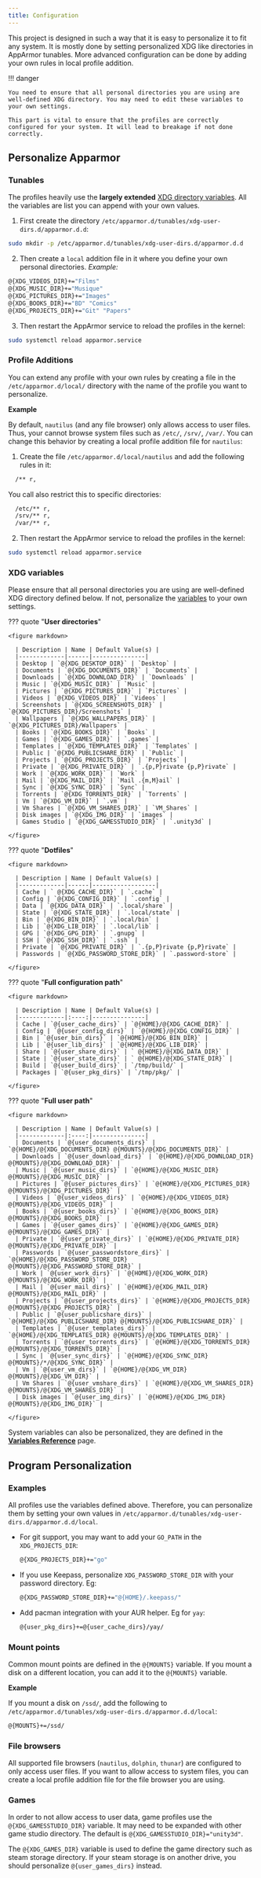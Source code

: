 ```yaml
---
title: Configuration
---
```


This project is designed in such a way that it is easy to personalize it to fit any system.
It is mostly done by setting personalized XDG like directories in AppArmor tunables. More advanced configuration can be done by adding your own rules in local profile addition.

!!! danger

    You need to ensure that all personal directories you are using are well-defined XDG directory. You may need to edit these variables to your own settings. 

    This part is vital to ensure that the profiles are correctly configured for your system. It will lead to breakage if not done correctly.


## Personalize Apparmor

### Tunables

The profiles heavily use the **largely extended** [XDG directory variables](#xdg-variables). All the variables are list you can append with your own values.

1. First create the directory `/etc/apparmor.d/tunables/xdg-user-dirs.d/apparmor.d.d`:
  ```sh
  sudo mkdir -p /etc/apparmor.d/tunables/xdg-user-dirs.d/apparmor.d.d
  ```
2. Then create a `local` addition file in it where you define your own personal directories. *Example:*
  ```sh
  @{XDG_VIDEOS_DIR}+="Films"
  @{XDG_MUSIC_DIR}+="Musique"
  @{XDG_PICTURES_DIR}+="Images"
  @{XDG_BOOKS_DIR}+="BD" "Comics"
  @{XDG_PROJECTS_DIR}+="Git" "Papers"
  ```
3. Then restart the AppArmor service to reload the profiles in the kernel:
  ```sh
  sudo systemctl reload apparmor.service
  ```

### Profile Additions

You can extend any profile with your own rules by creating a file in the `/etc/apparmor.d/local/` directory with the name of the profile you want to personalize.

**Example**

By default, `nautilus` (and any file browser) only allows access to user files. Thus, your cannot browse system files such as `/etc/`, `/srv/`, `/var/`. You can change this behavior by creating a local profile addition file for `nautilus`:

1. Create the file `/etc/apparmor.d/local/nautilus` and add the following rules in it:
  ```sh
    /** r,
  ```
  You call also restrict this to specific directories:
  ```sh
    /etc/** r,
    /srv/** r,
    /var/** r,
  ```
2. Then restart the AppArmor service to reload the profiles in the kernel:
  ```sh
  sudo systemctl reload apparmor.service
  ```

### XDG variables

Please ensure that all personal directories you are using are well-defined XDG directory defined below. If not, personalize the [variables](#tunables) to your own settings.

??? quote "**User directories**"

    <figure markdown>

      | Description | Name | Default Value(s) |
      |-------------|------|---------------|
      | Desktop | `@{XDG_DESKTOP_DIR}` | `Desktop` |
      | Documents | `@{XDG_DOCUMENTS_DIR}` | `Documents` |
      | Downloads | `@{XDG_DOWNLOAD_DIR}` | `Downloads` |
      | Music | `@{XDG_MUSIC_DIR}` | `Music` |
      | Pictures | `@{XDG_PICTURES_DIR}` | `Pictures` |
      | Videos | `@{XDG_VIDEOS_DIR}` | `Videos` |
      | Screenshots | `@{XDG_SCREENSHOTS_DIR}` | `@{XDG_PICTURES_DIR}/Screenshots` |
      | Wallpapers | `@{XDG_WALLPAPERS_DIR}` | `@{XDG_PICTURES_DIR}/Wallpapers` |
      | Books | `@{XDG_BOOKS_DIR}` | `Books` |
      | Games | `@{XDG_GAMES_DIR}` | `.games` |
      | Templates | `@{XDG_TEMPLATES_DIR}` | `Templates` |
      | Public | `@{XDG_PUBLICSHARE_DIR}` | `Public` |
      | Projects | `@{XDG_PROJECTS_DIR}` | `Projects` |
      | Private | `@{XDG_PRIVATE_DIR}` | `.{p,P}rivate {p,P}rivate` |
      | Work | `@{XDG_WORK_DIR}` | `Work` |
      | Mail | `@{XDG_MAIL_DIR}` | `Mail .{m,M}ail` |
      | Sync | `@{XDG_SYNC_DIR}` | `Sync` |
      | Torrents | `@{XDG_TORRENTS_DIR}` | `Torrents` |
      | Vm | `@{XDG_VM_DIR}` | `.vm` |
      | Vm Shares | `@{XDG_VM_SHARES_DIR}` | `VM_Shares` |
      | Disk images | `@{XDG_IMG_DIR}` | `images` |
      | Games Studio | `@{XDG_GAMESSTUDIO_DIR}` | `.unity3d` |

    </figure>

??? quote "**Dotfiles**"

    <figure markdown>

      | Description | Name | Default Value(s) |
      |-------------|------|------------------|
      | Cache | ` @{XDG_CACHE_DIR}` | `.cache` |
      | Config | `@{XDG_CONFIG_DIR}` | `.config` |
      | Data | `@{XDG_DATA_DIR}` | `.local/share` |
      | State | `@{XDG_STATE_DIR}` | `.local/state` |
      | Bin | `@{XDG_BIN_DIR}` | `.local/bin` |
      | Lib | `@{XDG_LIB_DIR}` | `.local/lib` |
      | GPG | `@{XDG_GPG_DIR}` | `.gnupg` |
      | SSH | `@{XDG_SSH_DIR}` | `.ssh` |
      | Private | `@{XDG_PRIVATE_DIR}` | `.{p,P}rivate {p,P}rivate` |
      | Passwords | `@{XDG_PASSWORD_STORE_DIR}` | `.password-store` |

    </figure>

??? quote "**Full configuration path**"

    <figure markdown>

      | Description | Name | Default Value(s) |
      |-------------|:----:|---------------|
      | Cache | `@{user_cache_dirs}` | `@{HOME}/@{XDG_CACHE_DIR}` |
      | Config | `@{user_config_dirs}` | `@{HOME}/@{XDG_CONFIG_DIR}` |
      | Bin | `@{user_bin_dirs}` | `@{HOME}/@{XDG_BIN_DIR}` |
      | Lib | `@{user_lib_dirs}` | `@{HOME}/@{XDG_LIB_DIR}` |
      | Share | `@{user_share_dirs}` | ` @{HOME}/@{XDG_DATA_DIR}` |
      | State | `@{user_state_dirs}` | ` @{HOME}/@{XDG_STATE_DIR}` |
      | Build | `@{user_build_dirs}` | `/tmp/build/` |
      | Packages | `@{user_pkg_dirs}` | `/tmp/pkg/` |

    </figure>

??? quote "**Full user path**"

    <figure markdown>

      | Description | Name | Default Value(s) |
      |-------------|:----:|---------------|
      | Documents | `@{user_documents_dirs}` | `@{HOME}/@{XDG_DOCUMENTS_DIR} @{MOUNTS}/@{XDG_DOCUMENTS_DIR}` |
      | Downloads | `@{user_download_dirs}` | `@{HOME}/@{XDG_DOWNLOAD_DIR} @{MOUNTS}/@{XDG_DOWNLOAD_DIR}` |
      | Music | `@{user_music_dirs}` | `@{HOME}/@{XDG_MUSIC_DIR} @{MOUNTS}/@{XDG_MUSIC_DIR}` |
      | Pictures | `@{user_pictures_dirs}` | `@{HOME}/@{XDG_PICTURES_DIR} @{MOUNTS}/@{XDG_PICTURES_DIR}` |
      | Videos | `@{user_videos_dirs}` | `@{HOME}/@{XDG_VIDEOS_DIR} @{MOUNTS}/@{XDG_VIDEOS_DIR}` |
      | Books | `@{user_books_dirs}` | `@{HOME}/@{XDG_BOOKS_DIR} @{MOUNTS}/@{XDG_BOOKS_DIR}` |
      | Games | `@{user_games_dirs}` | `@{HOME}/@{XDG_GAMES_DIR} @{MOUNTS}/@{XDG_GAMES_DIR}` |
      | Private | `@{user_private_dirs}` | `@{HOME}/@{XDG_PRIVATE_DIR} @{MOUNTS}/@{XDG_PRIVATE_DIR}` |
      | Passwords | `@{user_passwordstore_dirs}` | `@{HOME}/@{XDG_PASSWORD_STORE_DIR} @{MOUNTS}/@{XDG_PASSWORD_STORE_DIR}` |
      | Work | `@{user_work_dirs}` | `@{HOME}/@{XDG_WORK_DIR} @{MOUNTS}/@{XDG_WORK_DIR}` |
      | Mail | `@{user_mail_dirs}` | `@{HOME}/@{XDG_MAIL_DIR} @{MOUNTS}/@{XDG_MAIL_DIR}` |
      | Projects | `@{user_projects_dirs}` | `@{HOME}/@{XDG_PROJECTS_DIR} @{MOUNTS}/@{XDG_PROJECTS_DIR}` |
      | Public | `@{user_publicshare_dirs}` | `@{HOME}/@{XDG_PUBLICSHARE_DIR} @{MOUNTS}/@{XDG_PUBLICSHARE_DIR}` |
      | Templates | `@{user_templates_dirs}` | `@{HOME}/@{XDG_TEMPLATES_DIR} @{MOUNTS}/@{XDG_TEMPLATES_DIR}` |
      | Torrents | `@{user_torrents_dirs}` | `@{HOME}/@{XDG_TORRENTS_DIR} @{MOUNTS}/@{XDG_TORRENTS_DIR}` |
      | Sync | `@{user_sync_dirs}` | `@{HOME}/@{XDG_SYNC_DIR} @{MOUNTS}/*/@{XDG_SYNC_DIR}` |
      | Vm | `@{user_vm_dirs}` | `@{HOME}/@{XDG_VM_DIR} @{MOUNTS}/@{XDG_VM_DIR}` |
      | Vm Shares | `@{user_vmshare_dirs}` | `@{HOME}/@{XDG_VM_SHARES_DIR} @{MOUNTS}/@{XDG_VM_SHARES_DIR}` |
      | Disk images | `@{user_img_dirs}` | `@{HOME}/@{XDG_IMG_DIR} @{MOUNTS}/@{XDG_IMG_DIR}` |

    </figure>

System variables can also be personalized, they are defined in the **[Variables Reference](variables.md)** page.


## Program Personalization

### Examples

All profiles use the variables defined above. Therefore, you can personalize them by setting your own values in `/etc/apparmor.d/tunables/xdg-user-dirs.d/apparmor.d.d/local`.

- For git support, you may want to add your `GO_PATH` in the `XDG_PROJECTS_DIR`:
    ```sh
    @{XDG_PROJECTS_DIR}+="go"
    ```

- If you use Keepass, personalize `XDG_PASSWORD_STORE_DIR` with your password directory. Eg:
    ```sh
    @{XDG_PASSWORD_STORE_DIR}+="@{HOME}/.keepass/"
    ```

- Add pacman integration with your AUR helper. Eg for `yay`:
    ```sh
    @{user_pkg_dirs}+=@{user_cache_dirs}/yay/
    ```

### Mount points

Common mount points are defined in the `@{MOUNTS}` variable. If you mount a disk on a different location, you can add it to the `@{MOUNTS}` variable.

**Example**

If you mount a disk on `/ssd/`, add the following to `/etc/apparmor.d/tunables/xdg-user-dirs.d/apparmor.d.d/local`:
```sh
@{MOUNTS}+=/ssd/
```

<!-- ### User data

!!! warning "TODO" -->

### File browsers

All supported file browsers (`nautilus`, `dolphin`, `thunar`) are configured to only access user files. If you want to allow access to system files, you can create a local profile addition file for the file browser you are using.

### Games

In order to not allow access to user data, game profiles use the `@{XDG_GAMESSTUDIO_DIR}` variable. It may need to be expanded with other game studio directory. The default is `@{XDG_GAMESSTUDIO_DIR}="unity3d"`.

The `@{XDG_GAMES_DIR}` variable is used to define the game directory such as steam storage directory. If your steam storage is on another drive, you should personalize `@{user_games_dirs}` instead.
